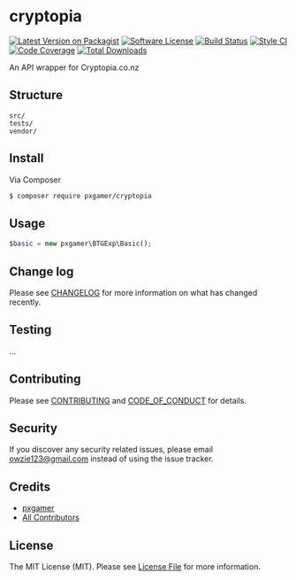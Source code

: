 # cryptopia

[![Latest Version on Packagist][ico-version]][link-packagist]
[![Software License][ico-license]](LICENSE.md)
[![Build Status][ico-travis]][link-travis]
[![Style CI][ico-styleci]][link-styleci]
[![Code Coverage][ico-code-quality]][link-code-quality]
[![Total Downloads][ico-downloads]][link-downloads]

An API wrapper for Cryptopia.co.nz

## Structure

```
src/
tests/
vendor/
```

## Install

Via Composer

```bash
$ composer require pxgamer/cryptopia
```

## Usage

```php
$basic = new pxgamer\BTGExp\Basic();
```

## Change log

Please see [CHANGELOG](CHANGELOG.md) for more information on what has changed recently.

## Testing

...

## Contributing

Please see [CONTRIBUTING](CONTRIBUTING.md) and [CODE_OF_CONDUCT](CODE_OF_CONDUCT.md) for details.

## Security

If you discover any security related issues, please email owzie123@gmail.com instead of using the issue tracker.

## Credits

- [pxgamer][link-author]
- [All Contributors][link-contributors]

## License

The MIT License (MIT). Please see [License File](LICENSE.md) for more information.

[ico-version]: https://img.shields.io/packagist/v/pxgamer/cryptopia.svg?style=flat-square
[ico-license]: https://img.shields.io/badge/license-MIT-brightgreen.svg?style=flat-square
[ico-travis]: https://img.shields.io/travis/pxgamer/cryptopia/master.svg?style=flat-square
[ico-styleci]: https://styleci.io/repos/117662532/shield
[ico-code-quality]: https://img.shields.io/codecov/c/github/pxgamer/cryptopia.svg?style=flat-square
[ico-downloads]: https://img.shields.io/packagist/dt/pxgamer/cryptopia.svg?style=flat-square

[link-packagist]: https://packagist.org/packages/pxgamer/cryptopia
[link-travis]: https://travis-ci.org/pxgamer/cryptopia
[link-styleci]: https://styleci.io/repos/117662532
[link-code-quality]: https://codecov.io/gh/pxgamer/cryptopia
[link-downloads]: https://packagist.org/packages/pxgamer/cryptopia
[link-author]: https://github.com/pxgamer
[link-contributors]: ../../contributors

